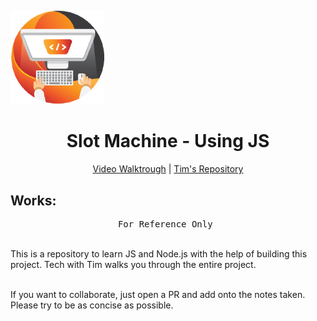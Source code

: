 
# <br><p align="center">
<img src="./images/35348871.png" alt="logo" height="150"/>
</p>

<h1 align="center">
Slot Machine - Using JS
</h1>

<p align="center">
  <a href="https://www.youtube.com/watch?v=E3XxeE7NF30">Video Walktrough</a> | <a href="https://github.com/techwithtim/JavaScript-Slot-Machine">Tim's Repository</a>
</p>


## Works:

<pre align="center">
For Reference Only 
</pre>

<br>This is a repository to learn JS and Node.js with the help of building this project. Tech with Tim walks you through the entire project. 

<br>If you want to collaborate, just open a PR and add onto the notes taken. Please try to be as concise as possible.

</p>